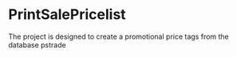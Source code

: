 PrintSalePricelist
==================
The project is designed to create a promotional price tags from the database pstrade
